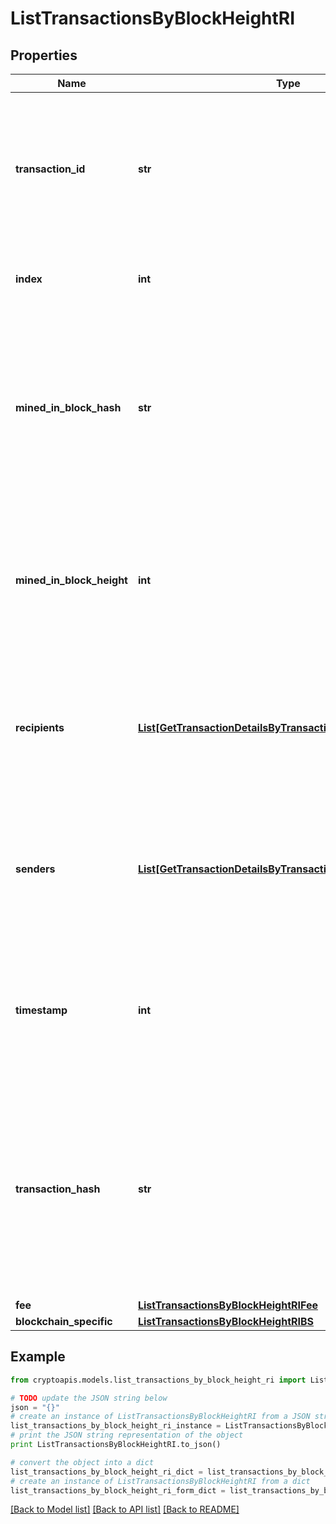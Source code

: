 # ListTransactionsByBlockHeightRI


## Properties
Name | Type | Description | Notes
------------ | ------------- | ------------- | -------------
**transaction_id** | **str** | Represents the unique identifier of a transaction, i.e. it could be &#x60;transactionId&#x60; in UTXO-based protocols like Bitcoin, and transaction &#x60;hash&#x60; in Ethereum blockchain. | 
**index** | **int** | Represents the index position of the transaction in the specific block. | 
**mined_in_block_hash** | **str** | Represents the hash of the block where this transaction was mined/confirmed for first time. The hash is defined as a cryptographic digital fingerprint made by hashing the block header twice through the SHA256 algorithm. | 
**mined_in_block_height** | **int** | Represents the hight of the block where this transaction was mined/confirmed for first time. The height is defined as the number of blocks in the blockchain preceding this specific block. | 
**recipients** | [**List[GetTransactionDetailsByTransactionIDRIRecipientsInner]**](GetTransactionDetailsByTransactionIDRIRecipientsInner.md) | Represents a list of recipient addresses with the respective amounts. In account-based protocols like Ethereum there is only one address in this list. | 
**senders** | [**List[GetTransactionDetailsByTransactionIDRISendersInner]**](GetTransactionDetailsByTransactionIDRISendersInner.md) | Represents a list of sender addresses with the respective amounts. In account-based protocols like Ethereum there is only one address in this list. | 
**timestamp** | **int** | Defines the exact date/time in Unix Timestamp when this transaction was mined, confirmed or first seen in Mempool, if it is unconfirmed. | 
**transaction_hash** | **str** | Represents the same as &#x60;transactionId&#x60; for account-based protocols like Ethereum, while it could be different in UTXO-based protocols like Bitcoin. E.g., in UTXO-based protocols &#x60;hash&#x60; is different from &#x60;transactionId&#x60; for SegWit transactions. | 
**fee** | [**ListTransactionsByBlockHeightRIFee**](ListTransactionsByBlockHeightRIFee.md) |  | 
**blockchain_specific** | [**ListTransactionsByBlockHeightRIBS**](ListTransactionsByBlockHeightRIBS.md) |  | 

## Example

```python
from cryptoapis.models.list_transactions_by_block_height_ri import ListTransactionsByBlockHeightRI

# TODO update the JSON string below
json = "{}"
# create an instance of ListTransactionsByBlockHeightRI from a JSON string
list_transactions_by_block_height_ri_instance = ListTransactionsByBlockHeightRI.from_json(json)
# print the JSON string representation of the object
print ListTransactionsByBlockHeightRI.to_json()

# convert the object into a dict
list_transactions_by_block_height_ri_dict = list_transactions_by_block_height_ri_instance.to_dict()
# create an instance of ListTransactionsByBlockHeightRI from a dict
list_transactions_by_block_height_ri_form_dict = list_transactions_by_block_height_ri.from_dict(list_transactions_by_block_height_ri_dict)
```
[[Back to Model list]](../README.md#documentation-for-models) [[Back to API list]](../README.md#documentation-for-api-endpoints) [[Back to README]](../README.md)



